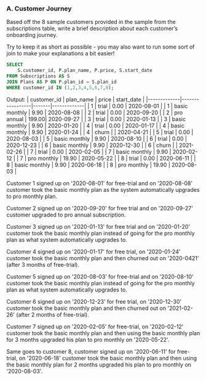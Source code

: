 ### A. Customer Journey

Based off the 8 sample customers provided in the sample from the subscriptions table, write a brief description about each customer’s onboarding journey.

Try to keep it as short as possible - you may also want to run some sort of join to make your explanations a bit easier!

```sql
SELECT
	S.customer_id, P.plan_name, P.price, S.start_date
FROM Subscriptions AS S
JOIN Plans AS P ON P.plan_id = S.plan_id
WHERE customer_id IN (1,2,3,4,5,6,7,8);
```

Output:
| customer_id | plan_name | price | start_date |
|-------------|-----------------|-------|-------------|
| 1 | trial | 0.00 | 2020-08-01 |
| 1 | basic monthly | 9.90 | 2020-08-08 |
| 2 | trial | 0.00 | 2020-09-20 |
| 2 | pro annual | 199.00| 2020-09-27 |
| 3 | trial | 0.00 | 2020-01-13 |
| 3 | basic monthly | 9.90 | 2020-01-20 |
| 4 | trial | 0.00 | 2020-01-17 |
| 4 | basic monthly | 9.90 | 2020-01-24 |
| 4 | churn | | 2020-04-21 |
| 5 | trial | 0.00 | 2020-08-03 |
| 5 | basic monthly | 9.90 | 2020-08-10 |
| 6 | trial | 0.00 | 2020-12-23 |
| 6 | basic monthly | 9.90 | 2020-12-30 |
| 6 | churn | | 2021-02-26 |
| 7 | trial | 0.00 | 2020-02-05 |
| 7 | basic monthly | 9.90 | 2020-02-12 |
| 7 | pro monthly | 19.90 | 2020-05-22 |
| 8 | trial | 0.00 | 2020-06-11 |
| 8 | basic monthly | 9.90 | 2020-06-18 |
| 8 | pro monthly | 19.90 | 2020-08-03 |

Customer 1 signed up on '2020-08-01' for free-trial and on '2020-08-08' customer took the basic monthly plan as the system automatically upgrades to pro monthly plan.

Customer 2 signed up on '2020-09-20' for free trial and on '2020-09-27' customer upgraded to pro annual subscription.

Customer 3 signed up on '2020-01-13' for free trial and on '2020-01-20' customer took the basic monthly plan instead of going for the pro monthly plan as what system automatically upgrades to.

Customer 4 signed up on '2020-01-17' for free trial, on '2020-01-24' customer took the basic monthly plan and then churned out on '2020-0421' (after 3 months of free-trial).

Customer 5 signed up on '2020-08-03' for free-trial and on '2020-08-10' customer took the basic monthly plan instead of going for the pro monthly plan as what system automatically upgrades to.

Customer 6 signed up on '2020-12-23' for free trial, on '2020-12-30' customer took the basic monthly plan and then churned out on '2021-02-26' (after 2 months of free-trial).

Customer 7 signed up on '2020-02-05' for free-trial, on '2020-02-12' customer took the basic monthly plan and then using the basic monthly plan for 3 months upgraded his plan to pro monthly on '2020-05-22'.

Same goes to customer 8, customer signed up on '2020-06-11' for free-trial, on '2020-06-18' customer took the basic monthly plan and then using the basic monthly plan for 2 months upgraded his plan to pro monthly on '2020-08-03'.
